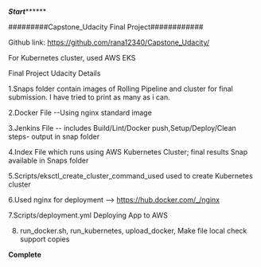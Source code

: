 *****************Start***********************

#########Capstone_Udacity Final Project############

Github link: https://github.com/rana12340/Capstone_Udacity/

For Kubernetes cluster, used AWS EKS

Final Project Udacity Details

1.Snaps folder contain images of Rolling Pipeline and cluster for final submission. I have tried to print as many as i can.

2.Docker File --Using nginx standard image

3.Jenkins File -- includes Build/Lint/Docker push,Setup/Deploy/Clean steps- output in snap folder

4.Index File which runs using AWS Kubernetes Cluster; final results Snap available in Snaps folder

5.Scripts/eksctl_create_cluster_command_used used to create Kubernetes cluster

6.Used nginx for deployment --> https://hub.docker.com/_/nginx

7.Scripts/deployment.yml Deploying App to AWS

8. run_docker.sh, run_kubernetes, upload_docker, Make file local check support copies

******************Complete******************

